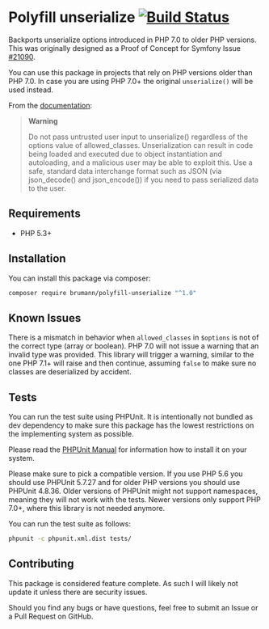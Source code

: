Polyfill unserialize [![Build Status](https://travis-ci.org/dbrumann/polyfill-unserialize.svg?branch=master)](https://travis-ci.org/dbrumann/polyfill-unserialize)
===

Backports unserialize options introduced in PHP 7.0 to older PHP versions.
This was originally designed as a Proof of Concept for Symfony Issue
[#21090](https://github.com/symfony/symfony/pull/21090).

You can use this package in projects that rely on PHP versions older than
PHP 7.0. In case you are using PHP 7.0+ the original `unserialize()` will be
used instead.

From the [documentation](https://secure.php.net/manual/en/function.unserialize.php):

> **Warning**
>
> Do not pass untrusted user input to unserialize() regardless of the options
> value of allowed_classes. Unserialization can result in code being loaded and
> executed due to object instantiation and autoloading, and a malicious user
> may be able to exploit this. Use a safe, standard data interchange format
> such as JSON (via json_decode() and json_encode()) if you need to pass
> serialized data to the user.

Requirements
------------

 - PHP 5.3+

Installation
------------

You can install this package via composer:

```bash
composer require brumann/polyfill-unserialize "^1.0"
```

Known Issues
------------

There is a mismatch in behavior when `allowed_classes` in `$options` is not
of the correct type (array or boolean). PHP 7.0 will not issue a warning that
an invalid type was provided. This library will trigger a warning, similar to
the one PHP 7.1+ will raise and then continue, assuming `false` to make sure
no classes are deserialized by accident.

Tests
-----

You can run the test suite using PHPUnit. It is intentionally not bundled as
dev dependency to make sure this package has the lowest restrictions on the
implementing system as possible.

Please read the [PHPUnit Manual](https://phpunit.de/manual/current/en/installation.html)
for information how to install it on your system.

Please make sure to pick a compatible version. If you use PHP 5.6 you should
use PHPUnit 5.7.27 and for older PHP versions you should use PHPUnit 4.8.36.
Older versions of PHPUnit might not support namespaces, meaning they will not
work with the tests. Newer versions only support PHP 7.0+, where this library
is not needed anymore. 

You can run the test suite as follows:

```bash
phpunit -c phpunit.xml.dist tests/
```

Contributing
------------

This package is considered feature complete. As such I will likely not update
it unless there are security issues.

Should you find any bugs or have questions, feel free to submit an Issue or a
Pull Request on GitHub.
